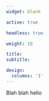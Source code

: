 ```yaml
---
widget: blank

active: true

headless: true

weight: 10

title: 
subtitle: 

design:
  columns: '1'
---
```

Blah blah hello